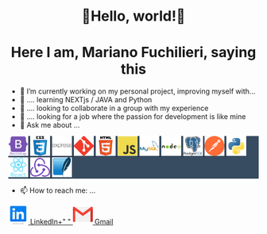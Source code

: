 <h1 align="center">👋Hello, world!👋 </h1>
<h1 align="center">  Here I am, Mariano Fuchilieri, saying this</h1>


- 🔭 I’m currently working on my personal project, improving myself with...
- 🌱 .... learning NEXTjs / JAVA and Python
- 👯 .... looking to collaborate in a group with my experience
- 🤔 .... looking for a job where the passion for development is like mine
- 💬 Ask me about ...
<p align="left" style="background-color:#374b61"> 
<a href="https://getbootstrap.com" target="_blank" > 
    <img src="img/bootstrap-plain-wordmark.svg" 
    alt="bootstrap" width="40" 
    height="40"/> 
</a> 
<a href="https://www.w3schools.com/css/" target="_blank"> 
    <img src="img/css3-original-wordmark.svg" 
    alt="css3" width="40" height="40"/> 
</a> 
<a href="https://expressjs.com" target="_blank" > 
    <img style="background-color:#374b61" src="img/express-original-wordmark.svg" alt="express" width="40" height="40"/> 
</a> 
<a href="https://git-scm.com/" target="_blank"> 
    <img src="img/git-scm-icon.svg" alt="git" width="40" height="40"/> 
</a> 
<a href="https://www.w3.org/html/" target="_blank"> 
    <img src="img/html5-original-wordmark.svg" alt="html5" width="40" height="40"/> 
</a> 
<a href="https://developer.mozilla.org/en-US/docs/Web/JavaScript" target="_blank"> 
    <img src="img/javascript-original.svg" alt="javascript" width="40" height="40"/> 
</a> 
<a href="https://www.mysql.com/" target="_blank"> 
    <img src="img/mysql-original-wordmark.svg" alt="mysql" width="40" height="40"/> 
</a> 
<a href="https://nodejs.org" target="_blank"> 
    <img src="img/nodejs-original-wordmark.svg" alt="nodejs" width="40" height="40"/> 
</a> 
<a href="https://www.postgresql.org" target="_blank"> 
    <img src="img/postgresql-original-wordmark.svg" alt="postgresql" width="40" height="40"/> 
</a> 
<a href="https://postman.com" target="_blank"> 
    <img src="img/getpostman-icon.svg" alt="postman" width="40" height="40"/> 
</a> 
<a href="https://www.python.org" target="_blank"> 
    <img src="img/python-original.svg" alt="python" width="40" height="40"/> 
</a> 
<a href="https://reactjs.org/" target="_blank"> 
    <img src="img/react-original-wordmark.svg" alt="react" width="40" height="40"/> 
</a> 
<a href="https://redux.js.org" target="_blank"> 
    <img src="img/redux-original.svg" alt="redux" width="40" height="40"/> 
</a> 
<a href="https://www.sqlite.org/" target="_blank"> 
    <img src="img/sqlite-icon.svg" alt="sqlite" width="40" height="40"/> 
</a> 
</p>

- 📫 How to reach me: ...
<p> <img src="img/linkedIn.jpg" alt="LinkedIn" width="40" height="40"/><a href="https://www.linkedin.com/in/mariano-fuchilieri-278b3027/" target="_blank">   LinkedIn+"     " </a><img src="img/gmail.png" alt="LinkedIn" width="40" height="40"/><a href="mailto:mariano.fuchilieri@gmail.com" target="_blank"> Gmail</a></p>






